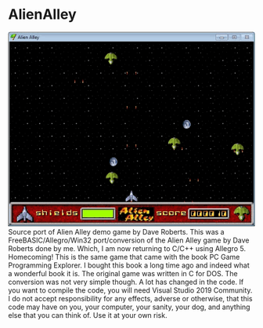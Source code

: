 # AlienAlley
![Screenshot](screenshot.gif)  
Source port of Alien Alley demo game by Dave Roberts.
This was a FreeBASIC/Allegro/Win32 port/conversion of the Alien Alley game by Dave Roberts done by me.
Which, I am now returning to C/C++ using Allegro 5. Homecoming!
This is the same game that came with the book PC Game Programming Explorer.
I bought this book a long time ago and indeed what a wonderful book it is.
The original game was written in C for DOS. The conversion was not very simple though.
A lot has changed in the code. If you want to compile the code, you will need Visual Studio 2019 Community.
I do not accept responsibility for any effects, adverse or otherwise, that this code may have on you, your computer, your sanity, your dog, and anything else that you can think of. Use it at your own risk.
